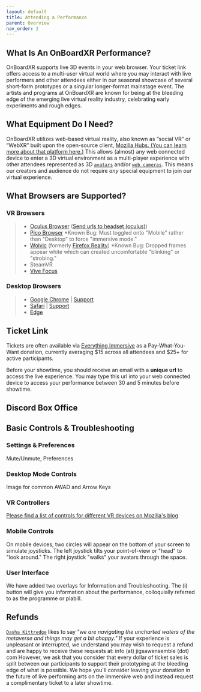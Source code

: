 ```yaml
---
layout: default
title: Attending a Performance
parent: Overview
nav_order: 2
---
```


## What Is An OnBoardXR Performance?
OnBoardXR supports live 3D events in your web browser. Your ticket link offers access to a multi-user virtual world where you may interact with live performers and other attendees either in our seasonal showcase of several short-form prototypes or a singular longer-format mainstage event. The artists and programs at OnBoardXR are known for being at the bleeding edge of the emerging live virtual reality industry, celebrating early experiments and rough edges. 

## What Equipment Do I Need?
OnBoardXR utilizes web-based virtual reality, also known as “social VR” or “WebXR” built upon the open-source client, [Mozilla Hubs. (You can learn more about that platform here.)](https://hubs.mozilla.com/docs/welcome.html) This allows (almost) any web connected device to enter a 3D virtual environment as a multi-player experience with other attendees represented as 3D [`avatars`](./glossary-avatars.md) and/or [`web cameras`](./glossary-webcam.md). This means our creators and audience do not require *any* special equipment to join our virtual experience. 

## What Browsers are Supported?

### VR Browsers
> - [Oculus Browser](https://www.oculus.com/experiences/quest/1916519981771802/) ([Send urls to headset (oculus)](https://screenrant.com/send-iphone-android-browser-links-meta-quest-vr-headset-how/))
> - [Pico Browser](https://play.google.com/store/apps/details?id=com.pico.browser&hl=en_US&gl=US) *Known Bug: Must toggled onto "Mobile" rather than "Desktop" to force "immersive mode."
> - [Wolvic](https://www.wolvic.com/en/) (formerly [Firefox Reality](https://mixedreality.mozilla.org/firefox-reality)) *Known Bug: Dropped frames appear white which can created uncomfortable "blinking" or "strobing."
> - SteamVR
> - [Vive Focus](https://www.vive.com/uk/support/vive-focus/category_howto/browsing-the-web.html)
### Desktop Browsers
> - [Google Chrome](https://www.google.com/chrome/dr/download) | [Support](https://immersiveweb.dev/chrome-support.html)
> - [Safari](https://apps.apple.com/no/app/safari/id1146562112) | [Support](https://discussions.apple.com/thread/254295334)
> - [Edge](https://learn.microsoft.com/en-us/windows/mixed-reality/enthusiast-guide/using-microsoft-edge)

## Ticket Link
Tickets are often available via [Everything Immersive](https://everythingimmersive.com/events/onboard) as a Pay-What-You-Want donation, currently averaging $15 across all attendees and $25+ for active participants. 

Before your showtime, you should receive an email with a **unique url** to access the live experience. You may type this url into your web connected device to access your performance between 30 and 5 minutes before showtime. 

## Discord Box Office

## Basic Controls & Troubleshooting

### Settings & Preferences
Mute/Unmute, Preferences 

### Desktop Mode Controls
Image for common AWAD and Arrow Keys

### VR Controllers
[Please find a list of controls for different VR devices on Mozilla's blog](https://hubs.mozilla.com/docs/hubs-controls.html)

### Mobile Controls
On mobile devices, two circles will appear on the bottom of your screen to simulate joysticks. The left joystick tilts your point-of-view or "head" to "look around." The right joystick "walks" your avatars through the space. 

### User Interface
We have added two overlays for Information and Troubleshooting. The (i) button will give you information about the performance, colloquially referred to as the programme or plabill. 

## Refunds
[`Dasha Kittredge`](./dasha-kittredge.md) likes to say *"we are navigating the uncharted waters of the metaverse and things may get a bit choppy."* If your experience is unpleasant or interrupted, we understand you may wish to request a refund and are happy to receive these requests at: info (at) jigsawensemble (dot) com 
However, we ask that you consider that every dollar of ticket sales is split between our participants to support their prototyping at the bleeding edge of what is possible. We hope you'll consider leaving your donation in the future of live performing arts on the immersive web and instead request a complimentary ticket to a later showtime.
